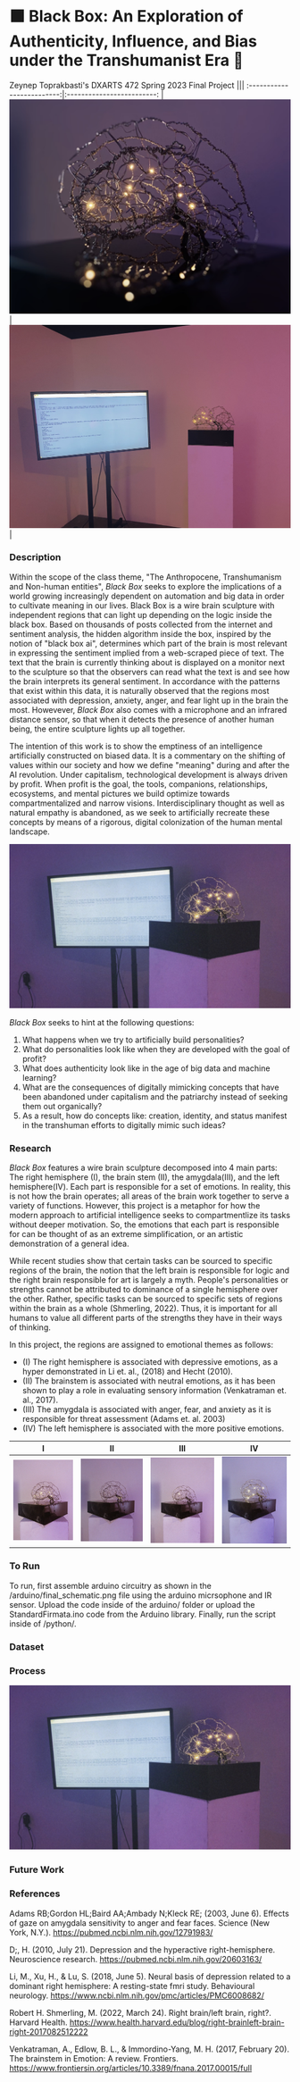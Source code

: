 # ⬛️ Black Box: An Exploration of Authenticity, Influence, and Bias under the Transhumanist Era 🧠
Zeynep Toprakbasti's DXARTS 472 Spring 2023 Final Project
|||
:-------------------------:|:-------------------------:
|![](/images/desc.png)     |  ![](/images/setup1.png) | 

### Description
Within the scope of the class theme, "The Anthropocene, Transhumanism and Non-human entities", <em> Black Box </em> seeks to explore the implications of a world growing increasingly dependent on automation and big data in order to cultivate meaning in our lives. Black Box is a wire brain sculpture with independent regions that can light up depending on the logic inside the black box. Based on thousands of posts collected from the internet and sentiment analysis, the hidden algorithm inside the box, inspired by the notion of "black box ai", determines which part of the brain is most relevant in expressing the sentiment implied from a web-scraped piece of text. The text that the brain is currently thinking about is displayed on a monitor next to the sculpture so that the observers can read what the text is and see how the brain interprets its general sentiment. In accordance with the patterns that exist within this data, it is naturally observed that the regions most associated with depression, anxiety, anger, and fear light up in the brain the most. Howevever, <em> Black Box </em> also comes with a microphone and an infrared distance sensor, so that when it detects the presence of another human being, the entire sculpture lights up all together.

The intention of this work is to show the emptiness of an intelligence artificially constructed on biased data. It is a commentary on the shifting of values within our society and how we define "meaning" during and after the AI revolution. Under capitalism, technological development is always driven by profit. When profit is the goal, the tools, companions, relationships, ecosystems, and mental pictures we build optimize towards compartmentalized and narrow visions. Interdisciplinary thought as well as natural empathy is abandoned, as we seek to artificially recreate these concepts by means of a rigorous, digital colonization of the human mental landscape.

![](/images/setup.png) 

 <em> Black Box </em> seeks to hint at the following questions:

1. What happens when we try to artificially build personalities?
2. What do personalities look like when they are developed with the goal of profit?
3. What does authenticity look like in the age of big data and machine learning?
4. What are the consequences of digitally mimicking concepts that have been abandoned under capitalism and the patriarchy instead of seeking them out organically?
5. As a result, how do concepts like: creation, identity, and status manifest in the transhuman efforts to digitally mimic such ideas?

### Research

 <em> Black Box </em> features a wire brain sculpture decomposed into 4 main parts: The right hemisphere (I), the brain stem (II), the amygdala(III), and the left hemisphere(IV). Each part is responsible for a set of emotions. In reality, this is not how the brain operates; all areas of the brain work together to serve a variety of functions. However, this project is a metaphor for how the modern approach to artificial intelligence seeks to compartmentlize its tasks without deeper motivation. So, the emotions that each part is responsible for can be thought of as an extreme simplification, or an artistic demonstration of a general idea. 


 While recent studies show that certain tasks can be sourced to specific regions of the brain, the notion that the left brain is responsible for logic and the right brain responsible for art is largely a myth. People's personalities or strengths cannot be attributed to dominance of a single hemisphere over the other. Rather, specific tasks can be sourced to specific sets of regions within the brain as a whole (Shmerling, 2022). Thus, it is important for all humans to value all different parts of the strengths they have in their ways of thinking.

 In this project, the regions are assigned to emotional themes as follows:
 

 * (I) The right hemisphere is associated with depressive emotions, as a hyper demonstrated in Li et. al., (2018) and Hecht (2010).
 * (II) The brainstem is associated with neutral emotions, as it has been shown to play a role in evaluating sensory information (Venkatraman et. al., 2017).
 * (III) The amygdala is associated with anger, fear, and anxiety as it is responsible for threat assessment (Adams et. al. 2003)
*  (IV) The left hemisphere is associated with the more positive emotions.




|I                           |  II                          | III                        | IV             |
:-------------------------:|:-------------------------:|:-------------------------:|:-------------------------:
|![](/images/left.png)  |  ![](/images/stem.png) |  ![](/images/amy.png)     |  ![](/images/right.png) |


### To Run
To run, first assemble arduino circuitry as shown in the /arduino/final_schematic.png file using the arduino micrsophone and IR sensor. Upload the code inside of the arduino/ folder or upload the StandardFirmata.ino code from the Arduino library. Finally, run the script inside of /python/.
### Dataset
### Process
<img src="/images/setup.png" width="600">

### Future Work
### References
Adams RB;Gordon HL;Baird AA;Ambady N;Kleck RE; (2003, June 6). Effects of gaze on amygdala sensitivity to anger and fear faces. Science (New York, N.Y.). https://pubmed.ncbi.nlm.nih.gov/12791983/ 

D;, H. (2010, July 21). Depression and the hyperactive right-hemisphere. Neuroscience research. https://pubmed.ncbi.nlm.nih.gov/20603163/ 

Li, M., Xu, H., &amp; Lu, S. (2018, June 5). Neural basis of depression related to a dominant right hemisphere: A resting-state fmri study. Behavioural neurology. https://www.ncbi.nlm.nih.gov/pmc/articles/PMC6008682/ 

Robert H. Shmerling, M. (2022, March 24). Right brain/left brain, right?. Harvard Health. https://www.health.harvard.edu/blog/right-brainleft-brain-right-2017082512222 

Venkatraman, A., Edlow, B. L., &amp; Immordino-Yang, M. H. (2017, February 20). The brainstem in Emotion: A review. Frontiers. https://www.frontiersin.org/articles/10.3389/fnana.2017.00015/full 

